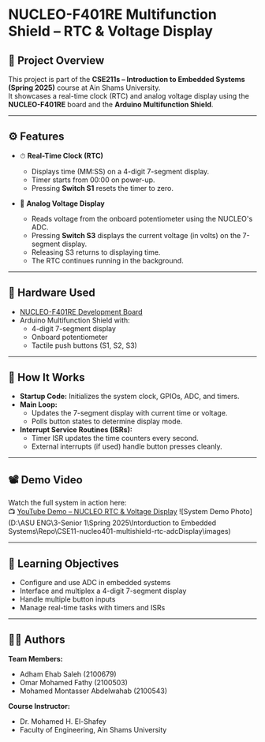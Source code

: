 # NUCLEO-F401RE Multifunction Shield – RTC & Voltage Display

## 📌 Project Overview

This project is part of the **CSE211s – Introduction to Embedded Systems (Spring 2025)** course at Ain Shams University.  
It showcases a real-time clock (RTC) and analog voltage display using the **NUCLEO-F401RE** board and the **Arduino Multifunction Shield**.

---

## ⚙️ Features

- ⏱ **Real-Time Clock (RTC)**
  - Displays time (MM:SS) on a 4-digit 7-segment display.
  - Timer starts from 00:00 on power-up.
  - Pressing **Switch S1** resets the timer to zero.

- 🔋 **Analog Voltage Display**
  - Reads voltage from the onboard potentiometer using the NUCLEO's ADC.
  - Pressing **Switch S3** displays the current voltage (in volts) on the 7-segment display.
  - Releasing S3 returns to displaying time.
  - The RTC continues running in the background.

---

## 🧰 Hardware Used

- [NUCLEO-F401RE Development Board](https://www.st.com/en/evaluation-tools/nucleo-f401re.html)
- Arduino Multifunction Shield with:
  - 4-digit 7-segment display
  - Onboard potentiometer
  - Tactile push buttons (S1, S2, S3)

---

## 🚀 How It Works

- **Startup Code:** Initializes the system clock, GPIOs, ADC, and timers.
- **Main Loop:** 
  - Updates the 7-segment display with current time or voltage.
  - Polls button states to determine display mode.
- **Interrupt Service Routines (ISRs):**
  - Timer ISR updates the time counters every second.
  - External interrupts (if used) handle button presses cleanly.

---

## 📽 Demo Video

Watch the full system in action here:  
📺 [YouTube Demo – NUCLEO RTC & Voltage Display](https://youtu.be/23day6YDwYg)
![System Demo Photo](D:\ASU ENG\3-Senior 1\Spring 2025\Intorduction to Embedded Systems\Repo\CSE11-nucleo401-multishield-rtc-adcDisplay\images)

---

## 🧠 Learning Objectives

- Configure and use ADC in embedded systems
- Interface and multiplex a 4-digit 7-segment display
- Handle multiple button inputs
- Manage real-time tasks with timers and ISRs

---

## 👨‍💻 Authors

**Team Members:**  
- Adham Ehab Saleh (2100679)  
- Omar Mohamed Fathy (2100503)  
- Mohamed Montasser Abdelwahab (2100543)

**Course Instructor:**  
- Dr. Mohamed H. El-Shafey  
- Faculty of Engineering, Ain Shams University

